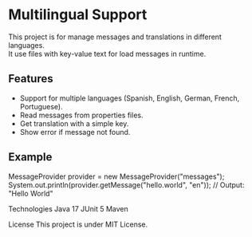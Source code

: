 # Multilingual Support

This project is for manage messages and translations in different languages.  
It use files with key-value text for load messages in runtime.

## Features
- Support for multiple languages (Spanish, English, German, French, Portuguese).
- Read messages from properties files.
- Get translation with a simple key.
- Show error if message not found.

## Example
MessageProvider provider = new MessageProvider("messages");
System.out.println(provider.getMessage("hello.world", "en"));
// Output: "Hello World"


Technologies
Java 17
JUnit 5
Maven

License
This project is under MIT License.

